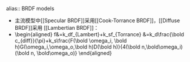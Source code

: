 alias:: BRDF models

- 主流模型中[[Specular BRDF]]采用[[Cook-Torrance BRDF]]，[[Diffuse BRDF]]采用 [[Lambertian BRDF]]：
- \begin{aligned}
  f&=k_df_{Lambert}+k_sf_{Torrance}
  &=k_d\frac{\bold c_{diff}}{\pi}+k_s\frac{F(\bold \omega_i, \bold h)G(\omega_i,\omega_o,\bold h)D(\bold h)}{4(\bold n,\bold\omega_i)(\bold n, \bold\omega_o)}
  \end{aligned}